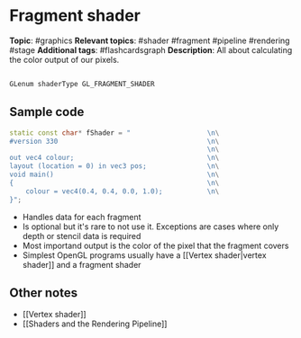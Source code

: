 # Fragment shader

**Topic**: #graphics 
**Relevant topics**:  #shader #fragment #pipeline #rendering #stage 
**Additional tags**: #flashcardsgraph 
**Description**: All about calculating the color output of our pixels. 

```cpp

GLenum shaderType GL_FRAGMENT_SHADER

```

## Sample code

```cpp
static const char* fShader = "                   \n\
#version 330                                     \n\
				                                 \n\
out vec4 colour;                                 \n\
layout (location = 0) in vec3 pos;               \n\
void main()                                      \n\
{                                                \n\
    colour = vec4(0.4, 0.4, 0.0, 1.0);           \n\
}";
```

- Handles data for each fragment
- Is optional but it's rare to not use it. Exceptions are cases where only depth or stencil data is required
- Most importand output is the color of the pixel that the fragment covers
- Simplest OpenGL programs usually have a [[Vertex shader|vertex shader]] and a fragment shader


## Other notes

- [[Vertex shader]]
- [[Shaders and the Rendering Pipeline]]